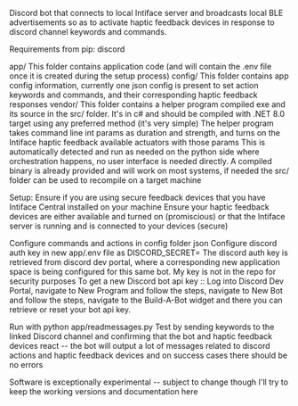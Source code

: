 Discord bot that connects to local Intiface server and broadcasts local BLE advertisements so as to activate haptic feedback devices in response to discord channel keywords and commands.

Requirements from pip:
discord

app/ 
  This folder contains application code (and will contain the .env file once it is created during the setup process)
config/
  This folder contains app config information, currently one json config is present to set action keywords and commands, and their corresponding haptic feedback responses
vendor/
  This folder contains a helper program compiled exe and its source in the src/ folder. It's in c# and should be compiled with .NET 8.0 target using any preferred method (it's very simple)
  The helper program takes command line int params as duration and strength, and turns on the Intiface haptic feedback available actuators with those params
  This is automatically detected and run as needed on the python side where orchestration happens, no user interface is needed directly. 
  A compiled binary is already provided and will work on most systems, if needed the src/ folder can be used to recompile on a target machine

Setup:
  Ensure if you are using secure feedback devices that you have Intiface Central installed on your machine
  Ensure your haptic feedback devices are either available and turned on (promiscious) or that the Intiface server is running and is connected to your devices (secure)
  
  Configure commands and actions in config folder json
  Configure discord auth key in new app/.env file as DISCORD_SECRET=<value>
      The discord auth key is retrieved from discord dev portal, where a corresponding new application space is being configured for this same bot. My key is not in the repo for security purposes
      To get a new Discord bot api key :: Log into Discord Dev Portal, navigate to New Program and follow the steps, navigate to New Bot and follow the steps, 
                                                   navigate to the Build-A-Bot widget and there you can retrieve or reset your bot api key.
  
  Run with python app/readmessages.py
  Test by sending keywords to the linked Discord channel and confirming that the bot and haptic feedback devices react -- 
    the bot will output a lot of messages related to discord actions and haptic feedback devices and on success cases there should be no errors 

Software is exceptionally experimental -- subject to change though I'll try to keep the working versions and documentation here
